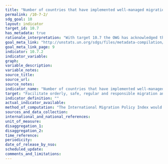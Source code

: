```yaml
---
title: "Number of countries that have implemented well-managed migration policies"
permalink: /10-7-2/
sdg_goal: 10
layout: indicator
target_id: 10.7
has_metadata: true
rationale_interpretation: "With target 10.7 the OWG has acknowledged the significance of well-managed migration policies for the quality of migration (\"orderly, safe, regular and responsible:\") which in turn determines development outcomes of migration. This would ensure that migrants are not left behind. Bearing in mind that \"well-managed migration policies:\" is a multi-dimensional issue, spanning issues like migrant remittances, circular migration, responses to climate change and crises; a composite index would be the only way to capture progress and to make actionable gap analyses. The monitoring of the commitment to \"well-managed migration policies:\" through a composite index would enable to bring together the already existing broad range of sources on migration policy such as follow-up mechanisms of international conventions and protocols related to international migration as well as elements captured in the outcome documents from the deliberations in the 2nd and 3rd Committees of the General Assembly, the High-level Dialogues on International Migration and Development, the Commission on Population and Development, the Human Rights Council, the Global Forum on Migration and Development and IOM Council."
goal_meta_link: "http://unstats.un.org/sdgs/files/metadata-compilation/Metadata-Goal-10.pdf"
goal_meta_link_page: 9
indicator: 10.7.2
indicator_variable: 
graph: 
variable_description: 
variable_notes: 
source_title: 
source_url: 
source_notes: 
indicator_name: "Number of countries that have implemented well-managed migration policies"
target: "Facilitate orderly, safe, regular and responsible migration and mobility of people, including through the implementation of planned and well-managed migration policies."
indicator_definition: ""
actual_indicator_available: 
method_of_computation: "The International Migration Policy Index would track development and identify gaps through aggregation of reporting on migration policies relevant for the SDG framework. The aggregation of constituent items of \"well-managed migration policies\" will be based on existing regional and thematic migration policy indexes and state of the art methodology on conceptualizing and measuring migration policies (Bjerre et. al 2015). Current work points toward the index tracking status regarding the following migration policy strands: \n\tPromoting and protecting the human rights of migrants \n\tSupporting socio-economic outcome \n\tSupporting regulated mobility \n\tMobility dimensions of crisis \n\tPartnerships and cooperation \nComputation would be based on a three-tier-scale, e.g. 100 = comprehensive; 50 = elaborated; 0 = basic level of implementation; or 100 = 100%-90%; 50 = 89%-40%; 0 = 39% and below for proportion of coverage etc."
sources_and_data_collection: 
international_and_national_references: 
unit_of_measure: 
disaggregation_1: 
disaggregation_2: 
time_reference: 
periodicity: 
date_of_release_by_nso: 
scheduled_update: 
comments_and_limitations: 
---
```



